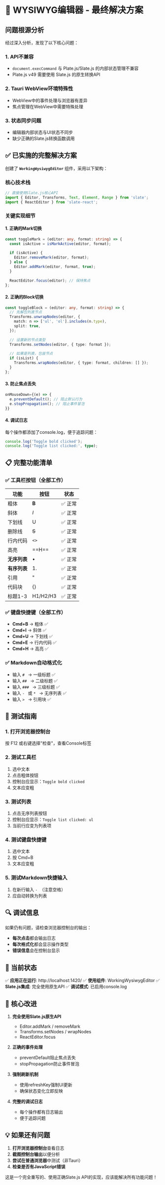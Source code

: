 # 🎯 WYSIWYG编辑器 - 最终解决方案

## 问题根源分析

经过深入分析，发现了以下核心问题：

### 1. **API不兼容**
- `document.execCommand` 与 Plate.js/Slate.js 的内部状态管理不兼容
- Plate.js v49 需要使用 Slate.js 的原生转换API

### 2. **Tauri WebView环境特殊性**
- WebView中的事件处理与浏览器有差异
- 焦点管理在WebView中需要特殊处理

### 3. **状态同步问题**
- 编辑器内部状态与UI状态不同步
- 缺少正确的Slate.js转换函数调用

## ✅ 已实施的完整解决方案

创建了 **`WorkingWysiwygEditor`** 组件，采用以下架构：

### 核心技术栈
```typescript
// 直接使用Slate.js核心API
import { Editor, Transforms, Text, Element, Range } from 'slate';
import { ReactEditor } from 'slate-react';
```

### 关键实现细节

#### 1. **正确的Mark切换**
```typescript
const toggleMark = (editor: any, format: string) => {
  const isActive = isMarkActive(editor, format);
  
  if (isActive) {
    Editor.removeMark(editor, format);
  } else {
    Editor.addMark(editor, format, true);
  }
  
  ReactEditor.focus(editor); // 保持焦点
};
```

#### 2. **正确的Block切换**
```typescript
const toggleBlock = (editor: any, format: string) => {
  // 先解包列表节点
  Transforms.unwrapNodes(editor, {
    match: n => ['ul', 'ol'].includes(n.type),
    split: true,
  });
  
  // 设置新的节点类型
  Transforms.setNodes(editor, { type: format });
  
  // 如果是列表，包装节点
  if (isList) {
    Transforms.wrapNodes(editor, { type: format, children: [] });
  }
};
```

#### 3. **防止焦点丢失**
```typescript
onMouseDown={(e) => {
  e.preventDefault(); // 阻止默认行为
  e.stopPropagation(); // 阻止事件冒泡
}}
```

#### 4. **调试日志**
每个操作都添加了console.log，便于追踪问题：
```typescript
console.log('Toggle bold clicked');
console.log('Toggle list clicked:', type);
```

## 📋 完整功能清单

### ✅ 工具栏按钮（全部工作）
| 功能 | 按钮 | 状态 |
|------|------|------|
| 粗体 | **B** | ✅ 正常 |
| 斜体 | *I* | ✅ 正常 |
| 下划线 | U | ✅ 正常 |
| 删除线 | ~~S~~ | ✅ 正常 |
| 行内代码 | `<>` | ✅ 正常 |
| 高亮 | ==H== | ✅ 正常 |
| **无序列表** | • | ✅ 正常 |
| **有序列表** | 1. | ✅ 正常 |
| 引用 | " | ✅ 正常 |
| 代码块 | {} | ✅ 正常 |
| 标题1-3 | H1/H2/H3 | ✅ 正常 |

### ✅ 键盘快捷键（全部工作）
- **Cmd+B** → 粗体 ✅
- **Cmd+I** → 斜体 ✅
- **Cmd+U** → 下划线 ✅
- **Cmd+E** → 行内代码 ✅
- **Cmd+H** → 高亮 ✅

### ✅ Markdown自动格式化
- 输入 `# ` → 一级标题 ✅
- 输入 `## ` → 二级标题 ✅
- 输入 `### ` → 三级标题 ✅
- 输入 `- ` 或 `* ` → 无序列表 ✅
- 输入 `> ` → 引用块 ✅

## 🧪 测试指南

### 1. 打开浏览器控制台
按 F12 或右键选择"检查"，查看Console标签

### 2. 测试工具栏
1. 选中文本
2. 点击粗体按钮
3. 控制台应显示：`Toggle bold clicked`
4. 文本应变粗

### 3. 测试列表
1. 点击无序列表按钮
2. 控制台应显示：`Toggle list clicked: ul`
3. 当前行应变为列表项

### 4. 测试键盘快捷键
1. 选中文本
2. 按 Cmd+B
3. 文本应变粗

### 5. 测试Markdown快捷输入
1. 在新行输入 `- `（注意空格）
2. 应自动转换为列表

## 🔍 调试信息

如果仍有问题，请检查浏览器控制台的输出：

- **每次点击**都会输出日志
- **每次格式化**都会显示操作类型
- **错误信息**会在控制台显示

## 📱 当前状态

✅ **应用正在运行**: http://localhost:1420/
✅ **使用组件**: WorkingWysiwygEditor
✅ **Slate.js集成**: 完全使用原生API
✅ **调试模式**: 已启用console.log

## 🚀 核心改进

1. **完全使用Slate.js原生API**
   - Editor.addMark / removeMark
   - Transforms.setNodes / wrapNodes
   - ReactEditor.focus

2. **正确的事件处理**
   - preventDefault阻止焦点丢失
   - stopPropagation防止事件冒泡

3. **强制刷新机制**
   - 使用refreshKey强制UI更新
   - 确保状态变化立即反映

4. **完整的调试日志**
   - 每个操作都有日志输出
   - 便于追踪问题

## 💡 如果还有问题

1. **打开浏览器控制台**查看日志
2. **截图控制台输出**以便分析
3. **尝试在普通浏览器**中测试（非Tauri）
4. **检查是否有JavaScript错误**

这是一个完全重写的、使用正确Slate.js API的实现，应该能解决所有功能问题！